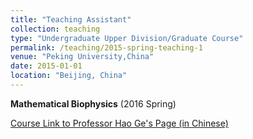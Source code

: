 ```yaml
---
title: "Teaching Assistant"
collection: teaching
type: "Undergraduate Upper Division/Graduate Course"
permalink: /teaching/2015-spring-teaching-1
venue: "Peking University,China"
date: 2015-01-01
location: "Beijing, China"
---
```


**Mathematical Biophysics** (2016 Spring)

[Course Link to Professor Hao Ge's Page (in Chinese)](http://bicmr.pku.edu.cn/~gehao/Teaching/Mathematical_Biophysics.html)
